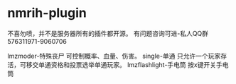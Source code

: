 # nmrih-plugin
不喜勿喷，并不是服务器所有的插件都开源。
有问题咨询可进-私人QQ群576311971-9060706

lmzmoder-特殊丧尸
可控制概率、血量、伤害。
single-单通
只允许一个玩家存活，可移交单通资格和投票选举单通玩家。
lmzflashlight-手电筒
按x键开关手电筒
